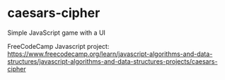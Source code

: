 # caesars-cipher
Simple JavaScript game with a UI

FreeCodeCamp Javascript project: https://www.freecodecamp.org/learn/javascript-algorithms-and-data-structures/javascript-algorithms-and-data-structures-projects/caesars-cipher
